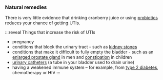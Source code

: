 ### Natural remedies

There is very little evidence that drinking cranberry juice or using [probiotics](http://www.nhs.uk/Conditions/probiotics/Pages/Introduction.aspx) reduces your chance of getting UTIs.

:::reveal Things that increase the risk of UTIs

- pregnancy
- conditions that block the urinary tract - such as [kidney stones](http://www.nhs.uk/Conditions/kidney-stones/Pages/Introduction.aspx)
- conditions that make it difficult to fully empty the bladder - such as an [enlarged prostate gland](http://www.nhs.uk/conditions/Prostate-enlargement/Pages/Introduction.aspx) in men and [constipation](https://beta.nhs.uk/conditions/constipation) in children
- [urinary catheters](http://www.nhs.uk/conditions/urinary-catheterization/Pages/Introduction.aspx) (a tube in your bladder used to drain urine)
- having a weakened immune system – for example, from [type 2 diabetes](https://beta.nhs.uk/conditions/type-2-diabetes/check-if-you-have-it), chemotherapy or HIV 
:::